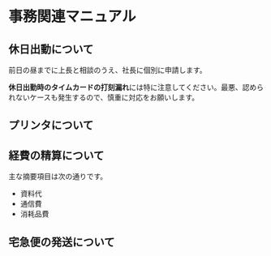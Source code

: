 # 事務関連マニュアル
## 休日出動について
前日の昼までに上長と相談のうえ、社長に個別に申請します。

**休日出勤時のタイムカードの打刻漏れ**には特に注意してください。最悪、認められないケースも発生するので、慎重に対応をお願いします。
## プリンタについて
## 経費の精算について
主な摘要項目は次の通りです。
- 資料代
- 通信費
- 消耗品費

## 宅急便の発送について